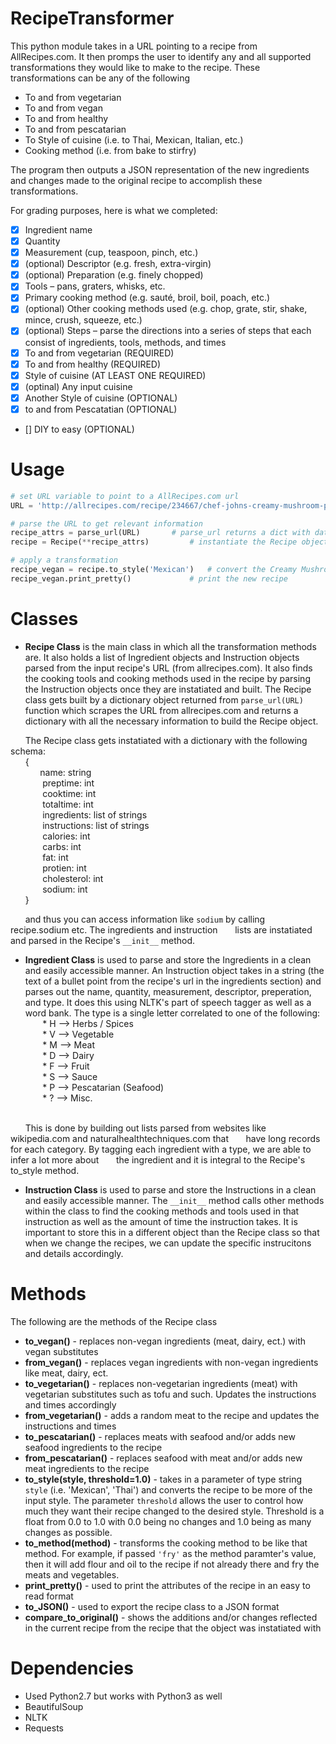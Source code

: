 # RecipeTransformer

This python module takes in a URL pointing to a recipe from AllRecipes.com. It then promps the user to identify any and all supported 
transformations they would like to make to the recipe. These transformations can be any of the following 
	
* To and from vegetarian 
* To and from vegan
* To and from healthy 
* To and from pescatarian
* To Style of cuisine (i.e. to Thai, Mexican, Italian, etc.)
* Cooking method (i.e. from bake to stirfry)


The program then outputs a JSON representation of the new ingredients and changes made to the original recipe to accomplish these transformations. 

For grading purposes, here is what we completed:
 

- [x] Ingredient name
- [x] Quantity
- [x] Measurement (cup, teaspoon, pinch, etc.)
- [x] (optional) Descriptor (e.g. fresh, extra-virgin)
- [x] (optional) Preparation (e.g. finely chopped)
- [x] Tools – pans, graters, whisks, etc.
- [x] Primary cooking method (e.g. sauté, broil, boil, poach, etc.)
- [x] (optional) Other cooking methods used (e.g. chop, grate, stir, shake, mince, crush, squeeze, etc.)
- [x] (optional) Steps – parse the directions into a series of steps that each consist of ingredients, tools, methods, and times
- [x] To and from vegetarian (REQUIRED)
- [x] To and from healthy (REQUIRED)
- [x] Style of cuisine (AT LEAST ONE REQUIRED) 
- [x] (optinal) Any input cuisine 
- [x] Another Style of cuisine (OPTIONAL)
- [x] to and from Pescatatian (OPTIONAL)
- [] DIY to easy (OPTIONAL)




# Usage 

```python
# set URL variable to point to a AllRecipes.com url
URL = 'http://allrecipes.com/recipe/234667/chef-johns-creamy-mushroom-pasta/?internalSource=rotd&referringId=95&referringContentType=recipe%20hub'

# parse the URL to get relevant information
recipe_attrs = parse_url(URL) 		# parse_url returns a dict with data to populate a Recipe object
recipe = Recipe(**recipe_attrs)			# instantiate the Recipe object by unpacking dictionary

# apply a transformation
recipe_vegan = recipe.to_style('Mexican')	# convert the Creamy Mushroom Pasta to be Mexican style
recipe_vegan.print_pretty()				# print the new recipe 

```



# Classes

* **Recipe Class** is the main class in which all the transformation methods are. It also holds a list of Ingredient objects and Instruction objects parsed from the input recipe's URL (from allrecipes.com). It also finds the cooking tools and cooking methods used in the recipe by parsing the Instruction objects once they are instatiated and built. The Recipe class gets built by a dictionary object returned from `parse_url(URL)` function which scrapes the URL from allrecipes.com and returns a dictionary with all the necessary information to build the Recipe object. 

&nbsp;&nbsp;&nbsp;&nbsp;&nbsp;&nbsp;The Recipe class gets instatiated with a dictionary with the following schema:
<br />
&nbsp;&nbsp;&nbsp;&nbsp;&nbsp;&nbsp;{
	<br />
&nbsp;&nbsp;&nbsp;&nbsp;&nbsp;&nbsp;&nbsp;&nbsp;&nbsp;&nbsp;&nbsp;&nbsp;name: string
		<br />
&nbsp;&nbsp;&nbsp;&nbsp;&nbsp;&nbsp;&nbsp;&nbsp;&nbsp;&nbsp;&nbsp;&nbsp;		preptime: int
		<br />
&nbsp;&nbsp;&nbsp;&nbsp;&nbsp;&nbsp;&nbsp;&nbsp;&nbsp;&nbsp;&nbsp;&nbsp;		cooktime: int
		<br />
&nbsp;&nbsp;&nbsp;&nbsp;&nbsp;&nbsp;&nbsp;&nbsp;&nbsp;&nbsp;&nbsp;&nbsp;		totaltime: int
		<br />
&nbsp;&nbsp;&nbsp;&nbsp;&nbsp;&nbsp;&nbsp;&nbsp;&nbsp;&nbsp;&nbsp;&nbsp;		ingredients: list of strings
		<br />
&nbsp;&nbsp;&nbsp;&nbsp;&nbsp;&nbsp;&nbsp;&nbsp;&nbsp;&nbsp;&nbsp;&nbsp;		instructions: list of strings
		<br />
&nbsp;&nbsp;&nbsp;&nbsp;&nbsp;&nbsp;&nbsp;&nbsp;&nbsp;&nbsp;&nbsp;&nbsp;		calories: int
		<br />
&nbsp;&nbsp;&nbsp;&nbsp;&nbsp;&nbsp;&nbsp;&nbsp;&nbsp;&nbsp;&nbsp;&nbsp;		carbs: int
		<br />
&nbsp;&nbsp;&nbsp;&nbsp;&nbsp;&nbsp;&nbsp;&nbsp;&nbsp;&nbsp;&nbsp;&nbsp;		fat: int
		<br />
&nbsp;&nbsp;&nbsp;&nbsp;&nbsp;&nbsp;&nbsp;&nbsp;&nbsp;&nbsp;&nbsp;&nbsp;		protien: int
		<br />
&nbsp;&nbsp;&nbsp;&nbsp;&nbsp;&nbsp;&nbsp;&nbsp;&nbsp;&nbsp;&nbsp;&nbsp;		cholesterol: int
		<br />
&nbsp;&nbsp;&nbsp;&nbsp;&nbsp;&nbsp;&nbsp;&nbsp;&nbsp;&nbsp;&nbsp;&nbsp;		sodium: int
<br />
&nbsp;&nbsp;&nbsp;&nbsp;&nbsp;&nbsp;}
<br />

&nbsp;&nbsp;&nbsp;&nbsp;&nbsp;&nbsp;and thus you can access information like `sodium` by calling recipe.sodium etc. The ingredients and instruction 
&nbsp;&nbsp;&nbsp;&nbsp;&nbsp;&nbsp;lists are instatiated and parsed in the Recipe's `__init__` method.


* **Ingredient Class** is used to parse and store the Ingredients in a clean and easily accessible manner. An Instruction object takes in a string (the text of a bullet point from the recipe's url in the ingredients section) and parses out the name, quantity, measurement, descriptor, preperation, and type. It does this using NLTK's part of speech tagger as well as a word bank. The type is a single letter correlated to one of the following:
		<br />
&nbsp;&nbsp;&nbsp;&nbsp;&nbsp;&nbsp;		* H --> Herbs / Spices
		<br />
&nbsp;&nbsp;&nbsp;&nbsp;&nbsp;&nbsp;		* V --> Vegetable 
		<br />
&nbsp;&nbsp;&nbsp;&nbsp;&nbsp;&nbsp;		* M --> Meat
		<br />
&nbsp;&nbsp;&nbsp;&nbsp;&nbsp;&nbsp;		* D --> Dairy
		<br />
&nbsp;&nbsp;&nbsp;&nbsp;&nbsp;&nbsp;		* F --> Fruit
		<br />
&nbsp;&nbsp;&nbsp;&nbsp;&nbsp;&nbsp;		* S --> Sauce
		<br />
&nbsp;&nbsp;&nbsp;&nbsp;&nbsp;&nbsp;		* P --> Pescatarian (Seafood)
		<br />
&nbsp;&nbsp;&nbsp;&nbsp;&nbsp;&nbsp;		* ? --> Misc.
		<br />
		<br />

&nbsp;&nbsp;&nbsp;&nbsp;&nbsp;&nbsp;This is done by building out lists parsed from websites like wikipedia.com and naturalhealthtechniques.com that 
&nbsp;&nbsp;&nbsp;&nbsp;&nbsp;&nbsp;have long records for each category. By tagging each ingredient with a type, we are able to infer a lot more about
&nbsp;&nbsp;&nbsp;&nbsp;&nbsp;&nbsp;the ingredient and it is integral to the Recipe's to_style method.


* **Instruction Class** is used to parse and store the Instructions in a clean and easily accessible manner. The `__init__` method calls other methods within the class to find the cooking methods and tools used in that instruction as well as the amount of time the instruction takes. It is important to store this in a different object than the Recipe class so that when we change the recipes, we can update the specific instrucitons and details accordingly.



# Methods

The following are the methods of the Recipe class

* **to_vegan()** - replaces non-vegan ingredients (meat, dairy, ect.) with vegan substitutes
* **from_vegan()** - replaces vegan ingredients with non-vegan ingredients like meat, dairy, ect. 
* **to_vegetarian()** - replaces non-vegetarian ingredients (meat) with vegetarian substitutes such as tofu and such. Updates the instructions and times accordingly
* **from_vegetarian()** - adds a random meat to the recipe and updates the instructions and times
* **to_pescatarian()** - replaces meats with seafood and/or adds new seafood ingredients to the recipe
* **from_pescatarian()** - replaces seafood with meat and/or adds new meat ingredients to the recipe
* **to_style(style, threshold=1.0)** - takes in a parameter of type string `style` (i.e. 'Mexican', 'Thai') and converts the recipe to be more of the input style. The parameter `threshold` allows the user to control how much they want their recipe changed to the desired style. Threshold is a float from 0.0 to 1.0 with 0.0 being no changes and 1.0 being as many changes as possible. 
* **to_method(method)** - transforms the cooking method to be like that method. For example, if passed `'fry'` as the method paramter's value, then it will add flour and oil to the recipe if not already there and fry the meats and vegetables.
* **print_pretty()** - used to print the attributes of the recipe in an easy to read format
* **to_JSON()** - used to export the recipe class to a JSON format
* **compare_to_original()** - shows the additions and/or changes reflected in the current recipe from the recipe that the object was instatiated with


# Dependencies 

* Used Python2.7 but works with Python3 as well
* BeautifulSoup
* NLTK
* Requests

